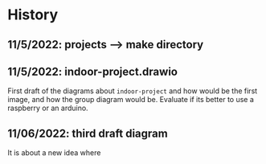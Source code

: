 # History

## 11/5/2022: projects --> make directory

## 11/5/2022: indoor-project.drawio

First draft of the diagrams about `indoor-project` and how would be the first image, and how the group diagram would be.
Evaluate if its better to use a raspberry or an arduino.

## 11/06/2022: third draft diagram

It is about a new idea where 





